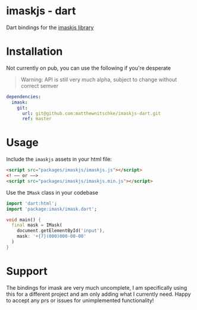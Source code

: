 # imaskjs - dart
Dart bindings for the [imaskjs library](https://github.com/uNmAnNeR/imaskjs)

# Installation
Not currently on pub, you can use the following if you're desperate

> Warning: API is still very much alpha, subject to change without correct semver

```yaml
dependencies:
  imask:
    git:
      url: git@github.com:matthewnitschke/imaskjs-dart.git
      ref: master
```

# Usage

Include the `imaskjs` assets in your html file:
```html
<script src="packages/imaskjs/imaskjs.js"></script>
<! –– or ––> 
<script src="packages/imaskjs/imaskjs.min.js"></script>
```

Use the `IMask` class in your codebase
```dart
import 'dart:html';
import 'package:imask/imask.dart';

void main() {
  final mask = IMask(
    document.getElementById('input'),
    mask: '+{7}(000)000-00-00'
  )
}
```

# Support
The bindings for imask are very much uncomplete, I am specifically using this for a different project and am only adding what I currently need. Happy to accept any prs or issues for unimplemented functionality!
